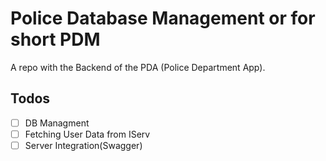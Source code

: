 # Police Database Management or for short PDM
A repo with the Backend of the PDA (Police Department App).
## Todos
- [ ] DB Managment
- [ ] Fetching User Data from IServ
- [ ] Server Integration(Swagger)
